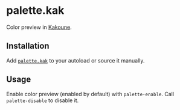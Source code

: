 # palette.kak

Color preview in [Kakoune].

## Installation

Add [`palette.kak`](rc/palette.kak) to your autoload or source it manually.

## Usage

Enable color preview (enabled by default) with `palette-enable`.
Call `palette-disable` to disable it.

[Kakoune]: https://kakoune.org
